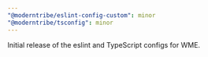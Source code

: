 ```yaml
---
"@moderntribe/eslint-config-custom": minor
"@moderntribe/tsconfig": minor
---
```


Initial release of the eslint and TypeScript configs for WME.
